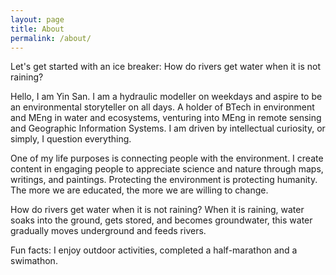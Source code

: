 ```yaml
---
layout: page
title: About
permalink: /about/
---
```

Let's get started with an ice breaker: How do rivers get water when it is not raining?

Hello, I am Yin San. I am a hydraulic modeller on weekdays and aspire to be an environmental storyteller on all days. A holder of BTech in environment and MEng in water and ecosystems, venturing into MEng in remote sensing and Geographic Information Systems. I am driven by intellectual curiosity, or simply, I question everything. 

One of my life purposes is connecting people with the environment. I create content in engaging people to appreciate science and nature through maps, writings, and paintings. Protecting the environment is protecting humanity. The more we are educated, the more we are willing to change.

How do rivers get water when it is not raining? When it is raining, water soaks into the ground, gets stored, and becomes groundwater, this water gradually moves underground and feeds rivers.

Fun facts: I enjoy outdoor activities, completed a half-marathon and a swimathon.
